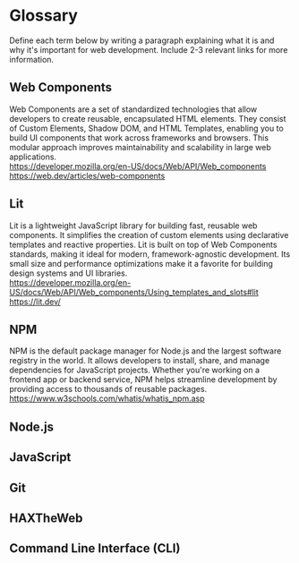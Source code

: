 # Glossary

Define each term below by writing a paragraph explaining what it is and why it's important for web development. Include 2-3 relevant links for more information.

## Web Components
Web Components are a set of standardized technologies that allow developers to create reusable, encapsulated HTML elements. They consist of Custom Elements, Shadow DOM, and HTML Templates, enabling you to build UI components that work across frameworks and browsers. This modular approach improves maintainability and scalability in large web applications.    
https://developer.mozilla.org/en-US/docs/Web/API/Web_components
https://web.dev/articles/web-components

## Lit
Lit is a lightweight JavaScript library for building fast, reusable web components. It simplifies the creation of custom elements using declarative templates and reactive properties. Lit is built on top of Web Components standards, making it ideal for modern, framework-agnostic development. Its small size and performance optimizations make it a favorite for building design systems and UI libraries.     
https://developer.mozilla.org/en-US/docs/Web/API/Web_components/Using_templates_and_slots#lit
https://lit.dev/
## NPM
NPM is the default package manager for Node.js and the largest software registry in the world. It allows developers to install, share, and manage dependencies for JavaScript projects. Whether you're working on a frontend app or backend service, NPM helps streamline development by providing access to thousands of reusable packages.
https://www.w3schools.com/whatis/whatis_npm.asp


## Node.js


## JavaScript


## Git


## HAXTheWeb


## Command Line Interface (CLI)
